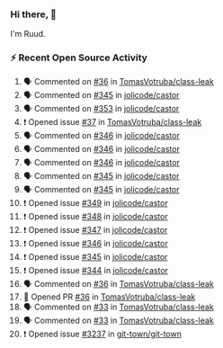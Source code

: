 ### Hi there, 👋

I'm Ruud.
 
### :zap: Recent Open Source Activity

<!--START_SECTION:activity-->
1. 🗣 Commented on [#36](https://github.com/TomasVotruba/class-leak/pull/36#issuecomment-2033933638) in [TomasVotruba/class-leak](https://github.com/TomasVotruba/class-leak)
2. 🗣 Commented on [#345](https://github.com/jolicode/castor/issues/345#issuecomment-2031585253) in [jolicode/castor](https://github.com/jolicode/castor)
3. 🗣 Commented on [#353](https://github.com/jolicode/castor/pull/353#issuecomment-2027095462) in [jolicode/castor](https://github.com/jolicode/castor)
4. ❗ Opened issue [#37](https://github.com/TomasVotruba/class-leak/issues/37) in [TomasVotruba/class-leak](https://github.com/TomasVotruba/class-leak)
5. 🗣 Commented on [#346](https://github.com/jolicode/castor/issues/346#issuecomment-2025370891) in [jolicode/castor](https://github.com/jolicode/castor)
6. 🗣 Commented on [#346](https://github.com/jolicode/castor/issues/346#issuecomment-2025366685) in [jolicode/castor](https://github.com/jolicode/castor)
7. 🗣 Commented on [#346](https://github.com/jolicode/castor/issues/346#issuecomment-2025356862) in [jolicode/castor](https://github.com/jolicode/castor)
8. 🗣 Commented on [#345](https://github.com/jolicode/castor/issues/345#issuecomment-2025343284) in [jolicode/castor](https://github.com/jolicode/castor)
9. 🗣 Commented on [#345](https://github.com/jolicode/castor/issues/345#issuecomment-2025340961) in [jolicode/castor](https://github.com/jolicode/castor)
10. ❗ Opened issue [#349](https://github.com/jolicode/castor/issues/349) in [jolicode/castor](https://github.com/jolicode/castor)
11. ❗ Opened issue [#348](https://github.com/jolicode/castor/issues/348) in [jolicode/castor](https://github.com/jolicode/castor)
12. ❗ Opened issue [#347](https://github.com/jolicode/castor/issues/347) in [jolicode/castor](https://github.com/jolicode/castor)
13. ❗ Opened issue [#346](https://github.com/jolicode/castor/issues/346) in [jolicode/castor](https://github.com/jolicode/castor)
14. ❗ Opened issue [#345](https://github.com/jolicode/castor/issues/345) in [jolicode/castor](https://github.com/jolicode/castor)
15. ❗ Opened issue [#344](https://github.com/jolicode/castor/issues/344) in [jolicode/castor](https://github.com/jolicode/castor)
16. 🗣 Commented on [#36](https://github.com/TomasVotruba/class-leak/pull/36#issuecomment-2024683428) in [TomasVotruba/class-leak](https://github.com/TomasVotruba/class-leak)
17. 💪 Opened PR [#36](https://github.com/TomasVotruba/class-leak/pull/36) in [TomasVotruba/class-leak](https://github.com/TomasVotruba/class-leak)
18. 🗣 Commented on [#33](https://github.com/TomasVotruba/class-leak/pull/33#issuecomment-2022236907) in [TomasVotruba/class-leak](https://github.com/TomasVotruba/class-leak)
19. 🗣 Commented on [#33](https://github.com/TomasVotruba/class-leak/pull/33#issuecomment-2022216943) in [TomasVotruba/class-leak](https://github.com/TomasVotruba/class-leak)
20. ❗ Opened issue [#3237](https://github.com/git-town/git-town/issues/3237) in [git-town/git-town](https://github.com/git-town/git-town)
<!--END_SECTION:activity-->
